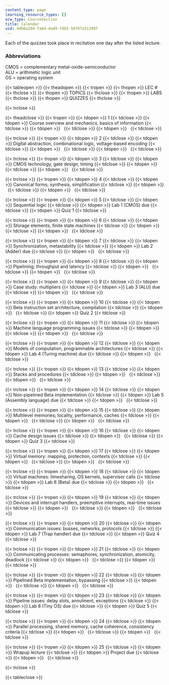 ```yaml
---
content_type: page
learning_resource_types: []
ocw_type: CourseSection
title: Calendar
uid: 4db6a20d-fa8d-dad9-7db5-58f07e511987
---
```


Each of the quizzes took place in recitation one day after the listed lecture.

### Abbreviations

CMOS = complementary metal-oxide-semiconductor  
ALU = arithmetic logic unit  
OS = operating system

{{< tableopen >}}
{{< theadopen >}}
{{< tropen >}}
{{< thopen >}}
LEC #
{{< thclose >}}
{{< thopen >}}
TOPICS
{{< thclose >}}
{{< thopen >}}
LABS
{{< thclose >}}
{{< thopen >}}
QUIZZES
{{< thclose >}}

{{< trclose >}}

{{< theadclose >}}
{{< tropen >}}
{{< tdopen >}}
1
{{< tdclose >}}
{{< tdopen >}}
Course overview and mechanics, basics of information
{{< tdclose >}}
{{< tdopen >}}
 
{{< tdclose >}}
{{< tdopen >}}
 
{{< tdclose >}}

{{< trclose >}}
{{< tropen >}}
{{< tdopen >}}
2
{{< tdclose >}}
{{< tdopen >}}
Digital abstraction, combinational logic, voltage-based encoding
{{< tdclose >}}
{{< tdopen >}}
 
{{< tdclose >}}
{{< tdopen >}}
 
{{< tdclose >}}

{{< trclose >}}
{{< tropen >}}
{{< tdopen >}}
3
{{< tdclose >}}
{{< tdopen >}}
CMOS technology, gate design, timing
{{< tdclose >}}
{{< tdopen >}}
 
{{< tdclose >}}
{{< tdopen >}}
 
{{< tdclose >}}

{{< trclose >}}
{{< tropen >}}
{{< tdopen >}}
4
{{< tdclose >}}
{{< tdopen >}}
Canonical forms; synthesis, simplification
{{< tdclose >}}
{{< tdopen >}}
 
{{< tdclose >}}
{{< tdopen >}}
 
{{< tdclose >}}

{{< trclose >}}
{{< tropen >}}
{{< tdopen >}}
5
{{< tdclose >}}
{{< tdopen >}}
Sequential logic
{{< tdclose >}}
{{< tdopen >}}
Lab 1 (CMOS) due
{{< tdclose >}}
{{< tdopen >}}
Quiz 1
{{< tdclose >}}

{{< trclose >}}
{{< tropen >}}
{{< tdopen >}}
6
{{< tdclose >}}
{{< tdopen >}}
Storage elements, finite state machines
{{< tdclose >}}
{{< tdopen >}}
 
{{< tdclose >}}
{{< tdopen >}}
 
{{< tdclose >}}

{{< trclose >}}
{{< tropen >}}
{{< tdopen >}}
7
{{< tdclose >}}
{{< tdopen >}}
Synchronization, metastability
{{< tdclose >}}
{{< tdopen >}}
Lab 2 (Adder) due
{{< tdclose >}}
{{< tdopen >}}
 
{{< tdclose >}}

{{< trclose >}}
{{< tropen >}}
{{< tdopen >}}
8
{{< tdclose >}}
{{< tdopen >}}
Pipelining; throughput and latency
{{< tdclose >}}
{{< tdopen >}}
 
{{< tdclose >}}
{{< tdopen >}}
 
{{< tdclose >}}

{{< trclose >}}
{{< tropen >}}
{{< tdopen >}}
9
{{< tdclose >}}
{{< tdopen >}}
Case study: multipliers
{{< tdclose >}}
{{< tdopen >}}
Lab 3 (ALU) due
{{< tdclose >}}
{{< tdopen >}}
 
{{< tdclose >}}

{{< trclose >}}
{{< tropen >}}
{{< tdopen >}}
10
{{< tdclose >}}
{{< tdopen >}}
Beta instruction set architecture, compilation
{{< tdclose >}}
{{< tdopen >}}
 
{{< tdclose >}}
{{< tdopen >}}
Quiz 2
{{< tdclose >}}

{{< trclose >}}
{{< tropen >}}
{{< tdopen >}}
11
{{< tdclose >}}
{{< tdopen >}}
Machine language programming issues
{{< tdclose >}}
{{< tdopen >}}
 
{{< tdclose >}}
{{< tdopen >}}
 
{{< tdclose >}}

{{< trclose >}}
{{< tropen >}}
{{< tdopen >}}
12
{{< tdclose >}}
{{< tdopen >}}
Models of computation, programmable architectures
{{< tdclose >}}
{{< tdopen >}}
Lab 4 (Turing machine) due
{{< tdclose >}}
{{< tdopen >}}
 
{{< tdclose >}}

{{< trclose >}}
{{< tropen >}}
{{< tdopen >}}
13
{{< tdclose >}}
{{< tdopen >}}
Stacks and procedures
{{< tdclose >}}
{{< tdopen >}}
 
{{< tdclose >}}
{{< tdopen >}}
 
{{< tdclose >}}

{{< trclose >}}
{{< tropen >}}
{{< tdopen >}}
14
{{< tdclose >}}
{{< tdopen >}}
Non-pipelined Beta implementation
{{< tdclose >}}
{{< tdopen >}}
Lab 5 (Assembly language) due
{{< tdclose >}}
{{< tdopen >}}
 
{{< tdclose >}}

{{< trclose >}}
{{< tropen >}}
{{< tdopen >}}
15
{{< tdclose >}}
{{< tdopen >}}
Multilevel memories; locality, performance, caches
{{< tdclose >}}
{{< tdopen >}}
 
{{< tdclose >}}
{{< tdopen >}}
 
{{< tdclose >}}

{{< trclose >}}
{{< tropen >}}
{{< tdopen >}}
16
{{< tdclose >}}
{{< tdopen >}}
Cache design issues
{{< tdclose >}}
{{< tdopen >}}
 
{{< tdclose >}}
{{< tdopen >}}
Quiz 3
{{< tdclose >}}

{{< trclose >}}
{{< tropen >}}
{{< tdopen >}}
17
{{< tdclose >}}
{{< tdopen >}}
Virtual memory: mapping, protection, contexts
{{< tdclose >}}
{{< tdopen >}}
 
{{< tdclose >}}
{{< tdopen >}}
 
{{< tdclose >}}

{{< trclose >}}
{{< tropen >}}
{{< tdopen >}}
18
{{< tdclose >}}
{{< tdopen >}}
Virtual machines: timesharing, OS kernels, supervisor calls
{{< tdclose >}}
{{< tdopen >}}
Lab 6 (Beta) due
{{< tdclose >}}
{{< tdopen >}}
 
{{< tdclose >}}

{{< trclose >}}
{{< tropen >}}
{{< tdopen >}}
19
{{< tdclose >}}
{{< tdopen >}}
Devices and interrupt handlers, preemptive interrupts, real-time issues
{{< tdclose >}}
{{< tdopen >}}
 
{{< tdclose >}}
{{< tdopen >}}
 
{{< tdclose >}}

{{< trclose >}}
{{< tropen >}}
{{< tdopen >}}
20
{{< tdclose >}}
{{< tdopen >}}
Communication issues: busses, networks, protocols
{{< tdclose >}}
{{< tdopen >}}
Lab 7 (Trap handler) due
{{< tdclose >}}
{{< tdopen >}}
Quiz 4
{{< tdclose >}}

{{< trclose >}}
{{< tropen >}}
{{< tdopen >}}
21
{{< tdclose >}}
{{< tdopen >}}
Communicating processes: semaphores, synchronization, atomicity, deadlock
{{< tdclose >}}
{{< tdopen >}}
 
{{< tdclose >}}
{{< tdopen >}}
 
{{< tdclose >}}

{{< trclose >}}
{{< tropen >}}
{{< tdopen >}}
22
{{< tdclose >}}
{{< tdopen >}}
Pipelined Beta implementation, bypassing
{{< tdclose >}}
{{< tdopen >}}
 
{{< tdclose >}}
{{< tdopen >}}
 
{{< tdclose >}}

{{< trclose >}}
{{< tropen >}}
{{< tdopen >}}
23
{{< tdclose >}}
{{< tdopen >}}
Pipeline issues: delay slots, annulment, exceptions
{{< tdclose >}}
{{< tdopen >}}
Lab 8 (Tiny OS) due
{{< tdclose >}}
{{< tdopen >}}
Quiz 5
{{< tdclose >}}

{{< trclose >}}
{{< tropen >}}
{{< tdopen >}}
24
{{< tdclose >}}
{{< tdopen >}}
Parallel processing, shared memory, cache coherence, consistency criteria
{{< tdclose >}}
{{< tdopen >}}
 
{{< tdclose >}}
{{< tdopen >}}
 
{{< tdclose >}}

{{< trclose >}}
{{< tropen >}}
{{< tdopen >}}
25
{{< tdclose >}}
{{< tdopen >}}
Wrapup lecture
{{< tdclose >}}
{{< tdopen >}}
Project due
{{< tdclose >}}
{{< tdopen >}}
 
{{< tdclose >}}

{{< trclose >}}

{{< tableclose >}}